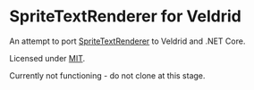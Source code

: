 # SpriteTextRenderer for Veldrid

An attempt to port [SpriteTextRenderer](https://archive.codeplex.com/?p=sdxspritetext) to Veldrid and .NET Core.

Licensed under [MIT](https://raw.githubusercontent.com/drogoganor/SpriteTextRenderer/master/LICENSE).

Currently not functioning - do not clone at this stage.